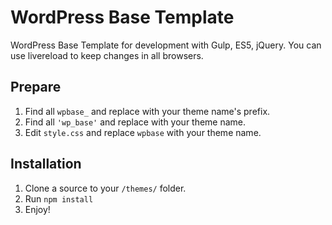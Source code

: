 # WordPress Base Template

WordPress Base Template for development with Gulp, ES5, jQuery.
You can use livereload to keep changes in all browsers.

## Prepare

1. Find all `wpbase_` and replace with your theme name's prefix.
2. Find all `'wp_base'` and replace with your theme name.
3. Edit `style.css` and replace `wpbase` with your theme name.

## Installation

1. Clone a source to your `/themes/` folder.
2. Run `npm install`
3. Enjoy!
